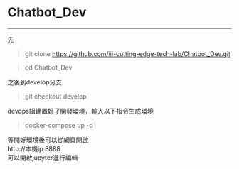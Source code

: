 # Chatbot_Dev

------------------------------------------------
先
>git clone https://github.com/iii-cutting-edge-tech-lab/Chatbot_Dev.git  

>cd Chatbot_Dev  

之後到develop分支  
>git checkout develop  

devops組建置好了開發環境，輸入以下指令生成環境  
>docker-compose up -d  

等開好環境後可以從網頁開啟  
http://本機ip:8888  
可以開啟jupyter進行編輯

